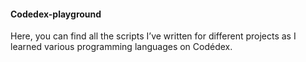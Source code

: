 #### Codedex-playground
Here, you can find all the scripts I’ve written for different projects as I learned various programming languages on Codédex.
